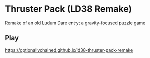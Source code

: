 # Thruster Pack (LD38 Remake)

Remake of an old Ludum Dare entry; a gravity-focused puzzle game


## Play

https://optionallychained.github.io/ld38-thruster-pack-remake
